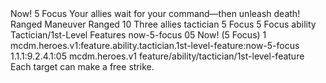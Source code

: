 <ability>
  <name>Now!</name>
  <cost>5 Focus</cost>
  <flavor>Your allies wait for your command—then unleash death!</flavor>
  <keywords>
    <keyword>Ranged</keyword>
  </keywords>
  <type>Maneuver</type>
  <distance>Ranged 10</distance>
  <target>Three allies</target>
  <metadata>
    <class>tactician</class>
    <cost>5 Focus</cost>
    <cost_amount>5</cost_amount>
    <cost_resource>Focus</cost_resource>
    <feature_type>ability</feature_type>
    <file_dpath>Tactician/1st-Level Features</file_dpath>
    <item_id>now-5-focus</item_id>
    <item_index>05</item_index>
    <item_name>Now! (5 Focus)</item_name>
    <level>1</level>
    <scc>mcdm.heroes.v1:feature.ability.tactician.1st-level-feature:now-5-focus</scc>
    <scdc>1.1.1:9.2.4.1:05</scdc>
    <source>mcdm.heroes.v1</source>
    <type>feature/ability/tactician/1st-level-feature</type>
  </metadata>
  <effects>
    <effect type="mundane">Each target can make a free strike.</effect>
  </effects>
</ability>
